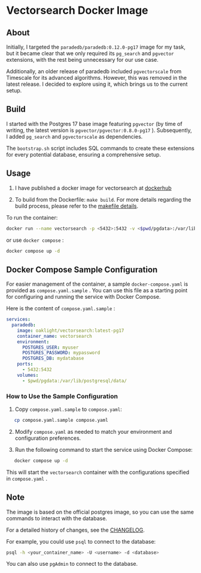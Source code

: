 # Vectorsearch Docker Image

## About

Initially, I targeted the `paradedb/paradedb:0.12.0-pg17` image for my task, but it became clear that we only required its `pg_search` and `pgvector` extensions, with the rest being unnecessary for our use case.

Additionally, an older release of paradedb included `pgvectorscale` from Timescale for its advanced algorithms. However, this was removed in the latest release. I decided to explore using it, which brings us to the current setup.

## Build

I started with the Postgres 17 base image featuring `pgvector` (by time of writing, the latest version is `pgvector/pgvector:0.8.0-pg17` ).
Subsequently, I added `pg_search` and `pgvectorscale` as dependencies.

The `bootstrap.sh` script includes SQL commands to create these extensions for every potential database, ensuring a comprehensive setup.

## Usage

1. I have published a docker image for vectorsearch at [dockerhub](https://hub.docker.com/r/oaklight/vectorsearch)

2. To build from the Dockerfile: `make build`. For more details regarding the build process, please refer to the [makefile details](./README_makefile.md).

To run the container:

```bash
docker run --name vectorsearch -p <5432>:5432 -v <$pwd/pgdata>:/var/lib/postgresql/data/ -e POSTGRES_USER=myuser -e POSTGRES_PASSWORD=mypassword -e POSTGRES_DB=mydatabase oaklight/vectorsearch
```

or use `docker compose` :

```bash
docker compose up -d
```

## Docker Compose Sample Configuration

For easier management of the container, a sample `docker-compose.yaml` is provided as `compose.yaml.sample` . You can use this file as a starting point for configuring and running the service with Docker Compose.

Here is the content of `compose.yaml.sample` :

```yaml
services:
  paradedb:
    image: oaklight/vectorsearch:latest-pg17
    container_name: vectorsearch
    environment:
      POSTGRES_USER: myuser
      POSTGRES_PASSWORD: mypassword
      POSTGRES_DB: mydatabase
    ports:
      - 5432:5432
    volumes:
      - $pwd/pgdata:/var/lib/postgresql/data/
```

### How to Use the Sample Configuration

1. Copy `compose.yaml.sample` to `compose.yaml`:

```bash
   cp compose.yaml.sample compose.yaml
```

2. Modify `compose.yaml` as needed to match your environment and configuration preferences.

3. Run the following command to start the service using Docker Compose:

```bash
   docker compose up -d
```

This will start the `vectorsearch` container with the configurations specified in `compose.yaml` .

## Note

The image is based on the official postgres image, so you can use the same commands to interact with the database.

For a detailed history of changes, see the [CHANGELOG](CHANGELOG.md).

For example, you could use `psql` to connect to the database:

```bash
psql -h <your_container_name> -U <username> -d <database>
```

You can also use `pgAdmin` to connect to the database.
